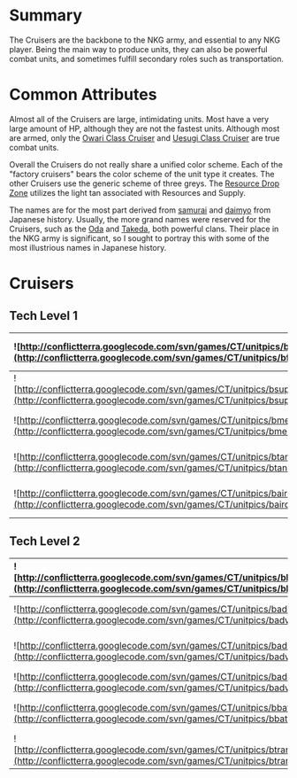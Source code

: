 # Summary #
The Cruisers are the backbone to the NKG army, and essential to any NKG player.  Being the main way to produce units, they can also be powerful combat units, and sometimes fulfill secondary roles such as transportation.

# Common Attributes #
Almost all of the Cruisers are large, intimidating units.  Most have a very large amount of HP, although they are not the fastest units.  Although most are armed, only the [Owari Class Cruiser](http://code.google.com/p/conflictterra/wiki/NKGOwariClassCruiser) and [Uesugi Class Cruiser](http://code.google.com/p/conflictterra/wiki/NKGUesugiClassCruiser) are true combat units.

Overall the Cruisers do not really share a unified color scheme.  Each of the "factory cruisers" bears the color scheme of the unit type it creates.  The other Cruisers use the generic scheme of three greys.  The [Resource Drop Zone](http://code.google.com/p/conflictterra/wiki/NKGResourceDropZone) utilizes the light tan associated with Resources and Supply.

The names are for the most part derived from [samurai](http://en.wikipedia.org/wiki/Samurai) and [daimyo](http://en.wikipedia.org/wiki/Daimyo) from Japanese history.  Usually, the more grand names were reserved for the Cruisers, such as the [Oda](http://en.wikipedia.org/wiki/Oda_clan) and [Takeda](http://en.wikipedia.org/wiki/Takeda_clan), both powerful clans.  Their place in the NKG army is significant, so I sought to portray this with some of the most illustrious names in Japanese history.

# Cruisers #

## Tech Level 1 ##

|![http://conflictterra.googlecode.com/svn/games/CT/unitpics/bflagship2.png](http://conflictterra.googlecode.com/svn/games/CT/unitpics/bflagship2.png)|[Oda Class Cruiser](http://code.google.com/p/conflictterra/wiki/NKGOdaClassCruiser)|
|:----------------------------------------------------------------------------------------------------------------------------------------------------|:----------------------------------------------------------------------------------|
|![http://conflictterra.googlecode.com/svn/games/CT/unitpics/bsupplydepotmobile.png](http://conflictterra.googlecode.com/svn/games/CT/unitpics/bsupplydepotmobile.png)|[Resource Drop Zone](http://code.google.com/p/conflictterra/wiki/NKGResourceDropZone)|
|![http://conflictterra.googlecode.com/svn/games/CT/unitpics/bmechcruiser.png](http://conflictterra.googlecode.com/svn/games/CT/unitpics/bmechcruiser.png)|[Saito Class Cruiser](http://code.google.com/p/conflictterra/wiki/NKGSaitoClassCruiser)|
|![http://conflictterra.googlecode.com/svn/games/CT/unitpics/btankcruiser.png](http://conflictterra.googlecode.com/svn/games/CT/unitpics/btankcruiser.png)|[Takeda Class Cruiser](http://code.google.com/p/conflictterra/wiki/NKGTakedaClassCruiser)|
|![http://conflictterra.googlecode.com/svn/games/CT/unitpics/baircruiser.png](http://conflictterra.googlecode.com/svn/games/CT/unitpics/baircruiser.png)|[Heike Class Cruiser](http://code.google.com/p/conflictterra/wiki/NKGHeikeClassCruiser)|

## Tech Level 2 ##

|![http://conflictterra.googlecode.com/svn/games/CT/unitpics/bbattleflagship.png](http://conflictterra.googlecode.com/svn/games/CT/unitpics/bbattleflagship.png)|[Owari Class Cruiser](http://code.google.com/p/conflictterra/wiki/NKGOwariClassCruiser)|
|:--------------------------------------------------------------------------------------------------------------------------------------------------------------|:--------------------------------------------------------------------------------------|
|![http://conflictterra.googlecode.com/svn/games/CT/unitpics/badvmechcruiser.png](http://conflictterra.googlecode.com/svn/games/CT/unitpics/badvmechcruiser.png)|[Matsudaira Class Cruiser](http://code.google.com/p/conflictterra/wiki/NKGMatsudairaClassCruiser)|
|![http://conflictterra.googlecode.com/svn/games/CT/unitpics/badvtankcruiser.png](http://conflictterra.googlecode.com/svn/games/CT/unitpics/badvtankcruiser.png)|[Okubo Class Cruiser](http://code.google.com/p/conflictterra/wiki/NKGOkuboClassCruiser)|
|![http://conflictterra.googlecode.com/svn/games/CT/unitpics/badvaircruiser.png](http://conflictterra.googlecode.com/svn/games/CT/unitpics/badvaircruiser.png)  |[Taira Class Cruiser](http://code.google.com/p/conflictterra/wiki/NKGTairaClassCruiser)|
|![http://conflictterra.googlecode.com/svn/games/CT/unitpics/bbattlecruiser2.png](http://conflictterra.googlecode.com/svn/games/CT/unitpics/bbattlecruiser2.png)|[Uesugi Class Cruiser](http://code.google.com/p/conflictterra/wiki/NKGUesugiClassCruiser)|
|![http://conflictterra.googlecode.com/svn/games/CT/unitpics/btransportcarrier2.png](http://conflictterra.googlecode.com/svn/games/CT/unitpics/btransportcarrier2.png)|[Maeda Class Cruiser](http://code.google.com/p/conflictterra/wiki/NKGMaedaClassCruiser)|